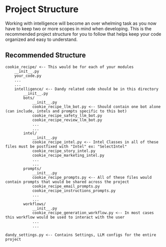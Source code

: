 # Project Structure

Working with intelligence will become an over whelming task as you now have to keep two or more scopes in mind when developing.
This is the recommended project structure for you to follow that helps keep your code organized and easy to understand.

## Recommended Structure

```
cookie_recipe/ <-- This would be for each of your modules
    __init__.py
    your_code.py
    ...
    ...
    intelligence/ <-- Dandy related code should be in this directory
        __init__.py
        bots/
            __init__.py
            cookie_recipe_llm_bot.py <-- Should contain one bot alone (can include, intels and prompts specific to this bot)
            cookie_recipe_safety_llm_bot.py
            cookie_recipe_review_llm_bot.py
            ...
            ...
        intel/
            __init__.py
            cookie_recipe_intel.py <-- Intel Classes in all of these files must be postfixed with "Intel" ex: "SelectIntel"
            cookie_recipe_story_intel.py
            cookie_recipe_marketing_intel.py
            ...
            ...
        prompts/
            __init__.py
            cookie_recipe_prompts.py <-- All of these files would contain prompts that would be shared across the project
            cookie_recipe_email_prompts.py
            cookie_recipe_instructions_prompts.py
            ...
            ...     
        workflows/
            __init__.py
            cookie_recipe_generation_workflow.py <-- In most cases this workflow would be used to interact with the user
            ...
            ...

dandy_settings.py <-- Contains Settings, LLM configs for the entire project
```
